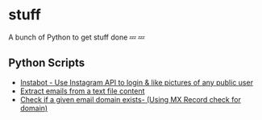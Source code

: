 # stuff
A bunch of Python to get stuff done  💤 💤


## Python Scripts

- [Instabot - Use Instagram API to login & like pictures of any public user](https://github.com/sandiprb/stuff/blob/master/python_scripts/instabot.py)
- [Extract emails from a text file content](https://github.com/sandiprb/stuff/blob/master/python_scripts/extract_emails_from_textfile.py)
- [Check if a given email domain exists- (Using MX Record check for domain)](https://github.com/sandiprb/stuff/blob/master/python_scripts/domain_mx_check.py) 
